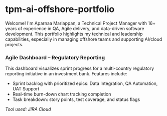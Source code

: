 # tpm-ai-offshore-portfolio
Welcome! I'm Aparnaa Mariappan, a Technical Project Manager with 16+ years of experience in QA, Agile delivery, and data-driven software development. This portfolio highlights my technical and leadership capabilities, especially in managing offshore teams and supporting AI/cloud projects.

### Agile Dashboard – Regulatory Reporting

This dashboard visualizes sprint progress for a multi-country regulatory reporting initiative in an investment bank. Features include:

- Sprint backlog with prioritized epics: Data Integration, QA Automation, UAT Support
- Real-time burn-down chart tracking completion
- Task breakdown: story points, test coverage, and status flags

_Tool used: JIRA Cloud_


